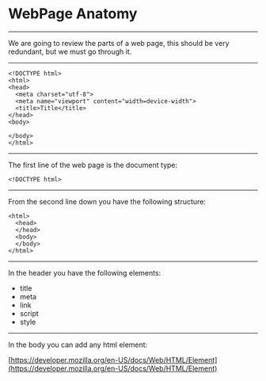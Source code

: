 # WebPage Anatomy

---

We are going to review the parts of a web page, this should be very redundant, but we must go through it.

---

```
<!DOCTYPE html>
<html>
<head>
  <meta charset="utf-8">
  <meta name="viewport" content="width=device-width">
  <title>Title</title>
</head>
<body>

</body>
</html>
```

---

The first line of the web page is the document type:

```
<!DOCTYPE html>
```

---

From the second line down you have the following structure:

```
<html>
  <head>
  </head>
  <body>
  </body>
</html>
```

---

In the header you have the following elements:

* title
* meta
* link
* script
* style

---

In the body you can add any html element:

[https://developer.mozilla.org/en-US/docs/Web/HTML/Element](https://developer.mozilla.org/en-US/docs/Web/HTML/Element)
